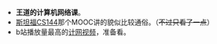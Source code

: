 - **王道的计算机网络课**。
- [斯坦福CS144](https://www.bilibili.com/video/av11930774)那个MOOC讲的貌似比较通俗。（~~不过只看了一点~~）
- b站播放量最高的[计网视频](https://www.bilibili.com/video/av9876107)，准备看。

